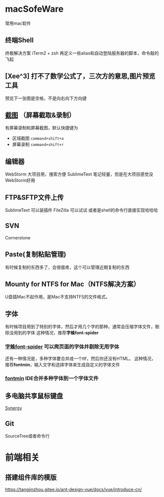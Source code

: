 # macSofeWare
常用mac软件

## 终端Shell
终极解决方案 iTerm2 + zsh
再定义一些alias和自动登陆服务器的脚本，命令敲的飞起

## [Xee^3] 打不了数学公式了，三次方的意思,图片预览工具
预览下一张图是空格，不是向右向下方向键

## [截图](https://itunes.apple.com/cn/app/id1059334054) （屏幕截取&录制）
有屏幕录制和屏幕截图，默认快捷键为
- 区域截图 `command+shift+a`
- 屏幕录制 `command+shift+r`

## 编辑器
WebStorm 大项目用，搜索方便
SublimeText 笔记轻量，但是在大项目感觉没WebStorm好用

## FTP&SFTP文件上传
SublimeText 可以装插件
FileZilla 可以试试
或者是shell的命令行直接实现哈哈哈

## SVN
Cornerstone

## Paste(复制粘贴管理)
有时候复制的东西多了，会很蛋疼，这个可以管理近期复制的东西

## Mounty for NTFS for Mac（NTFS解决方案）
U盘插Mac不起作用，是Mac不支持NTFS的文件格式。

## 字体
有时候项目用到了特别的字体，然后才用几个字的那种。通常会压缩字体文件，剔除没用到的字体
这种情况，推荐**字蛛font-spider**
### [字蛛font-spider](http://font-spider.org/) 可以爬页面的字体并剔除无用字体

还有一种情况是，多种字体要合并成一个ttf，然后你还没有HTML。
这种情况，推荐**fontmin**，输入文字和选择字体来生成自定义的字体文件
### [fontmin](http://ecomfe.github.io/fontmin/#usage) IDE合并多种字体到一个字体文件

## 多电脑共享鼠标键盘
[Synergy](https://symless.com/synergy)

## Git
SourceTree或者命令行

# 前端相关
## 搭建组件库的模版
https://tangjinzhou.gitee.io/ant-design-vue/docs/vue/introduce-cn/


